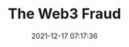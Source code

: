 ---
date: 2021-12-17 07:17:36
link:
  source: pocket
  source_url: https://getpocket.com
  text: The Web3 Fraud
  url: https://www.usenix.org/publications/loginonline/web3-fraud
source: pocket
syndicated:
- type: pocket
  url: https://www.usenix.org/publications/loginonline/web3-fraud
- type: mastodon
  url: https://mastodon.technology/users/roytang/statuses/107461078365729008
- type: twitter
  url: https://twitter.com/roytang/status/1471743327200370691/
title: The Web3 Fraud
---